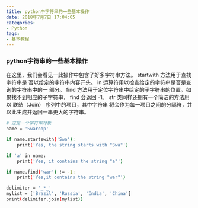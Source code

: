 ```yaml
---
title: python中字符串的一些基本操作
date: 2018年7月7日 17:04:05
categories: 
- Python
tags: 
- 基本教程
---
```


### python字符串的一些基本操作

在这里，我们会看见一此操作中包含了好多字符串方法。 startwith  方法用于查找字符串是
否以给定的字符串内容开头。 in  运算符用以检查给定的字符串是否是查询的字符串中的一
部分。
find  方法用于定位字符串中给定的子字符串的位置。如果找不到相应的子字符串， find
会返回 -1。 str  类同样还拥有一个简洁的方法用以  联结（Join）  序列中的项目，其中字符串
将会作为每一项目之间的分隔符，并以此生成并返回一串更大的字符串。

<!--more-->

```bash
# 这是一个字符串对象
name = 'Swaroop'

if name.startswith('Swa'):
    print('Yes, the string starts with "Swa"')

if 'a' in name:
    print('Yes, it contains the string "a"')

if name.find('war') != -1:
    print('Yes,it contains the string "war"')

delimiter = '_*_'
mylist = ['Brazil', 'Russia', 'India', 'China']
print(delimiter.join(mylist))
```

